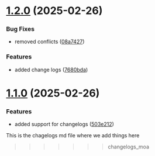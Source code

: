 # [1.2.0](https://github.com/Zeliang-Codetech/HospiSuite_chatbot/compare/v1.1.0...v1.2.0) (2025-02-26)


### Bug Fixes

* removed conflicts ([08a7427](https://github.com/Zeliang-Codetech/HospiSuite_chatbot/commit/08a74277580f3873b39540a06e637a23c86b2783))


### Features

* added change logs ([7680bda](https://github.com/Zeliang-Codetech/HospiSuite_chatbot/commit/7680bda12ac64526094b10a682ce19df5eb814c9))

# [1.1.0](https://github.com/Zeliang-Codetech/HospiSuite_chatbot/compare/v1.0.0...v1.1.0) (2025-02-26)

### Features

* added support for changelogs ([503e212](https://github.com/Zeliang-Codetech/HospiSuite_chatbot/commit/503e212cf95dfa1697b74584b944310ca15ad555))

This is the chagelogs md file where we add things here

> > > > > > > changelogs_moa
